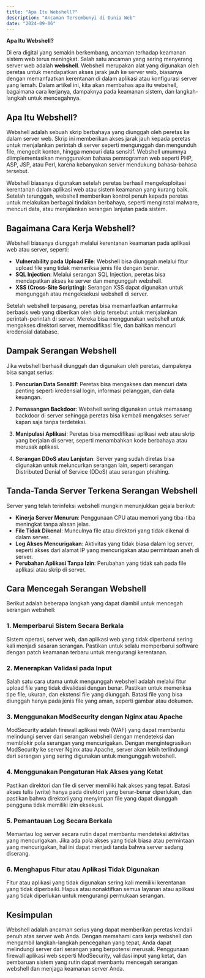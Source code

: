```yaml
---
title: "Apa Itu Webshell?"
description: "Ancaman Tersembunyi di Dunia Web"
date: "2024-09-06"
---
```


**Apa Itu Webshell?**

Di era digital yang semakin berkembang, ancaman terhadap keamanan sistem web terus meningkat. Salah satu ancaman yang sering menyerang server web adalah **webshell**. Webshell merupakan alat yang digunakan oleh peretas untuk mendapatkan akses jarak jauh ke server web, biasanya dengan memanfaatkan kerentanan di dalam aplikasi atau konfigurasi server yang lemah. Dalam artikel ini, kita akan membahas apa itu webshell, bagaimana cara kerjanya, dampaknya pada keamanan sistem, dan langkah-langkah untuk mencegahnya.

## Apa Itu Webshell?

Webshell adalah sebuah skrip berbahaya yang diunggah oleh peretas ke dalam server web. Skrip ini memberikan akses jarak jauh kepada peretas untuk menjalankan perintah di server seperti mengunggah dan mengunduh file, mengedit konten, hingga mencuri data sensitif. Webshell umumnya diimplementasikan menggunakan bahasa pemrograman web seperti PHP, ASP, JSP, atau Perl, karena kebanyakan server mendukung bahasa-bahasa tersebut.

Webshell biasanya digunakan setelah peretas berhasil mengeksploitasi kerentanan dalam aplikasi web atau sistem keamanan yang kurang baik. Setelah terunggah, webshell memberikan kontrol penuh kepada peretas untuk melakukan berbagai tindakan berbahaya, seperti menginstal malware, mencuri data, atau menjalankan serangan lanjutan pada sistem.

## Bagaimana Cara Kerja Webshell?

Webshell biasanya diunggah melalui kerentanan keamanan pada aplikasi web atau server, seperti:

- **Vulnerability pada Upload File**: Webshell bisa diunggah melalui fitur upload file yang tidak memeriksa jenis file dengan benar.
- **SQL Injection**: Melalui serangan SQL Injection, peretas bisa mendapatkan akses ke server dan mengunggah webshell.
- **XSS (Cross-Site Scripting)**: Serangan XSS dapat digunakan untuk mengunggah atau mengeksekusi webshell di server.

Setelah webshell terpasang, peretas bisa memanfaatkan antarmuka berbasis web yang diberikan oleh skrip tersebut untuk menjalankan perintah-perintah di server. Mereka bisa menggunakan webshell untuk mengakses direktori server, memodifikasi file, dan bahkan mencuri kredensial database.

## Dampak Serangan Webshell

Jika webshell berhasil diunggah dan digunakan oleh peretas, dampaknya bisa sangat serius:

1. **Pencurian Data Sensitif**: Peretas bisa mengakses dan mencuri data penting seperti kredensial login, informasi pelanggan, dan data keuangan.
  
2. **Pemasangan Backdoor**: Webshell sering digunakan untuk memasang backdoor di server sehingga peretas bisa kembali mengakses server kapan saja tanpa terdeteksi.
  
3. **Manipulasi Aplikasi**: Peretas bisa memodifikasi aplikasi web atau skrip yang berjalan di server, seperti menambahkan kode berbahaya atau merusak aplikasi.
  
4. **Serangan DDoS atau Lanjutan**: Server yang sudah diretas bisa digunakan untuk meluncurkan serangan lain, seperti serangan Distributed Denial of Service (DDoS) atau serangan phishing.

## Tanda-Tanda Server Terkena Serangan Webshell

Server yang telah terinfeksi webshell mungkin menunjukkan gejala berikut:

- **Kinerja Server Menurun**: Penggunaan CPU atau memori yang tiba-tiba meningkat tanpa alasan jelas.
- **File Tidak Dikenal**: Munculnya file atau direktori yang tidak dikenal di dalam server.
- **Log Akses Mencurigakan**: Aktivitas yang tidak biasa dalam log server, seperti akses dari alamat IP yang mencurigakan atau permintaan aneh di server.
- **Perubahan Aplikasi Tanpa Izin**: Perubahan yang tidak sah pada file aplikasi atau skrip di server.

## Cara Mencegah Serangan Webshell

Berikut adalah beberapa langkah yang dapat diambil untuk mencegah serangan webshell:

### 1. **Memperbarui Sistem Secara Berkala**

Sistem operasi, server web, dan aplikasi web yang tidak diperbarui sering kali menjadi sasaran serangan. Pastikan untuk selalu memperbarui software dengan patch keamanan terbaru untuk mengurangi kerentanan.

### 2. **Menerapkan Validasi pada Input**

Salah satu cara utama untuk mengunggah webshell adalah melalui fitur upload file yang tidak divalidasi dengan benar. Pastikan untuk memeriksa tipe file, ukuran, dan ekstensi file yang diunggah. Batasi file yang bisa diunggah hanya pada jenis file yang aman, seperti gambar atau dokumen.

### 3. **Menggunakan ModSecurity dengan Nginx atau Apache**

ModSecurity adalah firewall aplikasi web (WAF) yang dapat membantu melindungi server dari serangan webshell dengan mendeteksi dan memblokir pola serangan yang mencurigakan. Dengan mengintegrasikan ModSecurity ke server Nginx atau Apache, server akan lebih terlindungi dari serangan yang sering digunakan untuk mengunggah webshell.

### 4. **Menggunakan Pengaturan Hak Akses yang Ketat**

Pastikan direktori dan file di server memiliki hak akses yang tepat. Batasi akses tulis (write) hanya pada direktori yang benar-benar diperlukan, dan pastikan bahwa direktori yang menyimpan file yang dapat diunggah pengguna tidak memiliki izin eksekusi.

### 5. **Pemantauan Log Secara Berkala**

Memantau log server secara rutin dapat membantu mendeteksi aktivitas yang mencurigakan. Jika ada pola akses yang tidak biasa atau permintaan yang mencurigakan, hal ini dapat menjadi tanda bahwa server sedang diserang.

### 6. **Menghapus Fitur atau Aplikasi Tidak Digunakan**

Fitur atau aplikasi yang tidak digunakan sering kali memiliki kerentanan yang tidak diperbaiki. Hapus atau nonaktifkan semua layanan atau aplikasi yang tidak diperlukan untuk mengurangi permukaan serangan.

## Kesimpulan

Webshell adalah ancaman serius yang dapat memberikan peretas kendali penuh atas server web Anda. Dengan memahami cara kerja webshell dan mengambil langkah-langkah pencegahan yang tepat, Anda dapat melindungi server dari serangan yang berpotensi merusak. Penggunaan firewall aplikasi web seperti ModSecurity, validasi input yang ketat, dan pembaruan sistem yang rutin dapat membantu mencegah serangan webshell dan menjaga keamanan server Anda.
